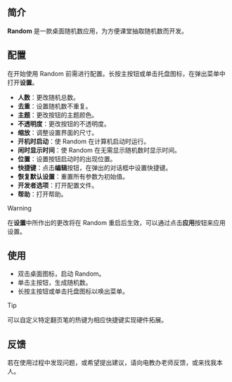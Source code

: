 ## 简介

**Random** 是一款桌面随机数应用，为方便课堂抽取随机数而开发。

## 配置

在开始使用 Random 前需进行配置。长按主按钮或单击托盘图标，在弹出菜单中打开**设置**。

- **人数**：更改随机总数。
- **去重**：设置随机数不重复。
- **主题**：更改按钮的主题颜色。
- **不透明度**：更改按钮的不透明度。
- **缩放**：调整设置界面的尺寸。
- **开机时启动**：使 Random 在计算机启动时运行。
- **闲时显示时间**：使 Random 在无需显示随机数时显示时间。
- **位置**：设置按钮启动时的出现位置。
- **快捷键**：点击**编辑**按钮，在弹出的对话框中设置快捷键。
- **恢复默认设置**：重置所有参数为初始值。
- **开发者选项**：打开配置文件。
- **帮助**：打开帮助。

> [!WARNING]
> 在**设置**中所作出的更改将在 Random 重启后生效，可以通过点击**应用**按钮来应用设置。

## 使用

- 双击桌面图标，启动 Random。
- 单击主按钮，生成随机数。
- 长按主按钮或单击托盘图标以唤出菜单。

> [!TIP]
> 可以自定义特定翻页笔的热键为相应快捷键实现硬件拓展。

## 反馈

若在使用过程中发现问题，或希望提出建议，请向电教办老师反馈，或来找我本人。
